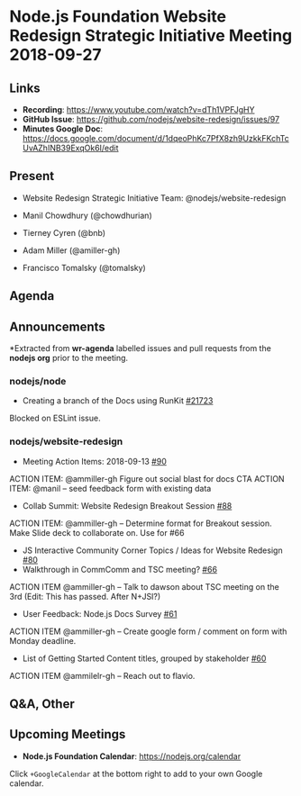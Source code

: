 # Node.js Foundation Website Redesign Strategic Initiative Meeting 2018-09-27

## Links

- **Recording**: <https://www.youtube.com/watch?v=dTh1VPFJgHY>
- **GitHub Issue**: <https://github.com/nodejs/website-redesign/issues/97>
- **Minutes Google Doc**: <https://docs.google.com/document/d/1dqeoPhKc7PfX8zh9UzkkFKchTcUvAZhINB39ExqOk6I/edit>

## Present

- Website Redesign Strategic Initiative Team: @nodejs/website-redesign

- Manil Chowdhury (@chowdhurian)
- Tierney Cyren (@bnb)
- Adam Miller (@amiller-gh)
- Francisco Tomalsky (@tomalsky)

## Agenda

## Announcements

\*Extracted from **wr-agenda** labelled issues and pull requests from the **nodejs org** prior to the meeting.

### nodejs/node

- Creating a branch of the Docs using RunKit [#21723](https://github.com/nodejs/node/issues/21723)

Blocked on ESLint issue.

### nodejs/website-redesign

- Meeting Action Items: 2018-09-13 [#90](https://github.com/nodejs/website-redesign/issues/90)

ACTION ITEM: @ammiller-gh Figure out social blast for docs CTA
ACTION ITEM: @manil – seed feedback form with existing data

- Collab Summit: Website Redesign Breakout Session [#88](https://github.com/nodejs/website-redesign/issues/88)

ACTION ITEM: @ammiller-gh – Determine format for Breakout session. Make Slide deck to collaborate on. Use for #66

- JS Interactive Community Corner Topics / Ideas for Website Redesign [#80](https://github.com/nodejs/website-redesign/issues/80)
- Walkthrough in CommComm and TSC meeting? [#66](https://github.com/nodejs/website-redesign/issues/66)

ACTION ITEM @ammiller-gh – Talk to dawson about TSC meeting on the 3rd (Edit: This has passed. After N+JSI?)

- User Feedback: Node.js Docs Survey [#61](https://github.com/nodejs/website-redesign/issues/61)

ACTION ITEM @ammiller-gh – Create google form / comment on form with Monday deadline.

- List of Getting Started Content titles, grouped by stakeholder [#60](https://github.com/nodejs/website-redesign/issues/60)

ACTION ITEM @ammilelr-gh – Reach out to flavio.

## Q&A, Other

## Upcoming Meetings

- **Node.js Foundation Calendar**: <https://nodejs.org/calendar>

Click `+GoogleCalendar` at the bottom right to add to your own Google calendar.
